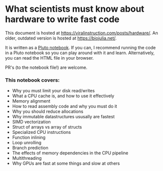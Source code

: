 # What scientists must know about hardware to write fast code

This document is hosted at https://viralinstruction.com/posts/hardware/.
An older, outdated version is hosted at https://biojulia.net/.

It is written as a [Pluto notebook](https://github.com/fonsp/Pluto.jl). If you can, I recommend running the code in a Pluto notebook so you can play around with it and learn. Alternatively, you can read the HTML file in your browser.

PR's (to the notebook file!) are welcome.

### This notebook covers:
* Why you must limit your disk read/writes
* What a CPU cache is, and how to use it effectively
* Memory alignment
* How to read assembly code and why you must do it
* Why you should reduce allocations
* Why immutable datastructures ususally are fastest
* SIMD vectorization
* Struct of arrays vs array of structs
* Specialized CPU instructions
* Function inlining
* Loop unrolling
* Branch prediction
* The effects of memory dependencies in the CPU pipeline
* Multithreading
* Why GPUs are fast at some things and slow at others
